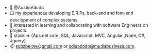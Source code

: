 - 👋 @AustinAdodo
- 🎞️ my experiences developing E.R.Ps, back-end and font-end development of complex systems. 
- 👀 interested in learning and collaborating with software Engineers on projects.
- 🌱 stack => {Aps.net core, SQL, Javascript, MVC, Angular ,Node, C#, Jquery}
- 📫  subzbelow@gmail.com or odiaadodo@mudiabusiness.com.

<!---
AustinAdodo/AustinAdodo is a ✨ special ✨ repository because its `README.md` (this file) appears on your GitHub profile.
You can click the Preview link to take a look at your changes.
--->
